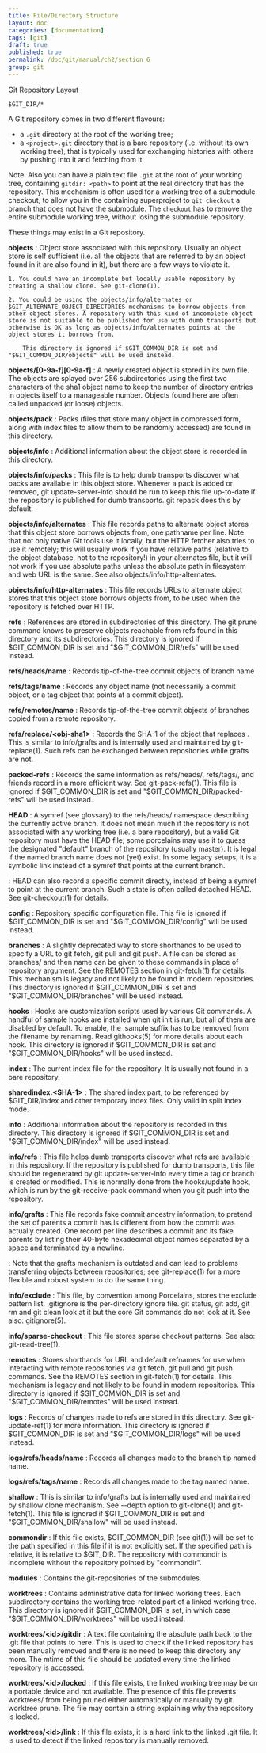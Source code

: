 ```yaml
---
title: File/Directory Structure
layout: doc
categories: [documentation]
tags: [git]
draft: true
published: true
permalink: /doc/git/manual/ch2/section_6
group: git
---
```


Git Repository Layout

~~~
$GIT_DIR/*
~~~

A Git repository comes in two different flavours:

* a `.git` directory at the root of the working tree;
* a `<project>.git` directory that is a bare repository (i.e. without its own working tree), that is typically used for exchanging histories with others by pushing into it and fetching from it.

Note: Also you can have a plain text file `.git` at the root of your working tree, containing `gitdir: <path>` to point at the real directory that has the repository. This mechanism is often used for a working tree of a submodule checkout, to allow you in the containing superproject to `git checkout` a branch that does not have the submodule. The `checkout` has to remove the entire submodule working tree, without losing the submodule repository.

These things may exist in a Git repository.

__objects__
: Object store associated with this repository. Usually an object store is self sufficient (i.e. all the objects that are referred to by an object found in it are also found in it), but there are a few ways to violate it.

    1. You could have an incomplete but locally usable repository by creating a shallow clone. See git-clone(1).

    2. You could be using the objects/info/alternates or $GIT_ALTERNATE_OBJECT_DIRECTORIES mechanisms to borrow objects from other object stores. A repository with this kind of incomplete object store is not suitable to be published for use with dumb transports but otherwise is OK as long as objects/info/alternates points at the object stores it borrows from.

        This directory is ignored if $GIT_COMMON_DIR is set and "$GIT_COMMON_DIR/objects" will be used instead.

__objects/[0-9a-f][0-9a-f]__
: A newly created object is stored in its own file. The objects are splayed over 256 subdirectories using the first two characters of the sha1 object name to keep the number of directory entries in objects itself to a manageable number. Objects found here are often called unpacked (or loose) objects.

__objects/pack__
: Packs (files that store many object in compressed form, along with index files to allow them to be randomly accessed) are found in this directory.

__objects/info__
: Additional information about the object store is recorded in this directory.

__objects/info/packs__
: This file is to help dumb transports discover what packs are available in this object store. Whenever a pack is added or removed, git update-server-info should be run to keep this file up-to-date if the repository is published for dumb transports. git repack does this by default.

__objects/info/alternates__
: This file records paths to alternate object stores that this object store borrows objects from, one pathname per line. Note that not only native Git tools use it locally, but the HTTP fetcher also tries to use it remotely; this will usually work if you have relative paths (relative to the object database, not to the repository!) in your alternates file, but it will not work if you use absolute paths unless the absolute path in filesystem and web URL is the same. See also objects/info/http-alternates.

__objects/info/http-alternates__
: This file records URLs to alternate object stores that this object store borrows objects from, to be used when the repository is fetched over HTTP.

__refs__
: References are stored in subdirectories of this directory. The git prune command knows to preserve objects reachable from refs found in this directory and its subdirectories. This directory is ignored if $GIT_COMMON_DIR is set and "$GIT_COMMON_DIR/refs" will be used instead.

__refs/heads/name__
: Records tip-of-the-tree commit objects of branch name

__refs/tags/name__
: Records any object name (not necessarily a commit object, or a tag object that points at a commit object).

__refs/remotes/name__
: Records tip-of-the-tree commit objects of branches copied from a remote repository.

__refs/replace/\<obj-sha1\>__
: Records the SHA-1 of the object that replaces <obj-sha1>. This is similar to info/grafts and is internally used and maintained by git-replace(1). Such refs can be exchanged between repositories while grafts are not.

__packed-refs__
: Records the same information as refs/heads/, refs/tags/, and friends record in a more efficient way. See git-pack-refs(1). This file is ignored if $GIT_COMMON_DIR is set and "$GIT_COMMON_DIR/packed-refs" will be used instead.

__HEAD__
: A symref (see glossary) to the refs/heads/ namespace describing the currently active branch. It does not mean much if the repository is not associated with any working tree (i.e. a bare repository), but a valid Git repository must have the HEAD file; some porcelains may use it to guess the designated "default" branch of the repository (usually master). It is legal if the named branch name does not (yet) exist. In some legacy setups, it is a symbolic link instead of a symref that points at the current branch.

: HEAD can also record a specific commit directly, instead of being a symref to point at the current branch. Such a state is often called detached HEAD. See git-checkout(1) for details.

__config__
: Repository specific configuration file. This file is ignored if $GIT_COMMON_DIR is set and "$GIT_COMMON_DIR/config" will be used instead.

__branches__
: A slightly deprecated way to store shorthands to be used to specify a URL to git fetch, git pull and git push. A file can be stored as branches/<name> and then name can be given to these commands in place of repository argument. See the REMOTES section in git-fetch(1) for details. This mechanism is legacy and not likely to be found in modern repositories. This directory is ignored if $GIT_COMMON_DIR is set and "$GIT_COMMON_DIR/branches" will be used instead.

__hooks__
: Hooks are customization scripts used by various Git commands. A handful of sample hooks are installed when git init is run, but all of them are disabled by default. To enable, the .sample suffix has to be removed from the filename by renaming. Read githooks(5) for more details about each hook. This directory is ignored if $GIT_COMMON_DIR is set and "$GIT_COMMON_DIR/hooks" will be used instead.

__index__
: The current index file for the repository. It is usually not found in a bare repository.

__sharedindex.\<SHA-1\>__
: The shared index part, to be referenced by $GIT_DIR/index and other temporary index files. Only valid in split index mode.

__info__
: Additional information about the repository is recorded in this directory. This directory is ignored if $GIT_COMMON_DIR is set and "$GIT_COMMON_DIR/index" will be used instead.

__info/refs__
: This file helps dumb transports discover what refs are available in this repository. If the repository is published for dumb transports, this file should be regenerated by git update-server-info every time a tag or branch is created or modified. This is normally done from the hooks/update hook, which is run by the git-receive-pack command when you git push into the repository.

__info/grafts__
: This file records fake commit ancestry information, to pretend the set of parents a commit has is different from how the commit was actually created. One record per line describes a commit and its fake parents by listing their 40-byte hexadecimal object names separated by a space and terminated by a newline.

: Note that the grafts mechanism is outdated and can lead to problems transferring objects between repositories; see git-replace(1) for a more flexible and robust system to do the same thing.

__info/exclude__
: This file, by convention among Porcelains, stores the exclude pattern list. .gitignore is the per-directory ignore file. git status, git add, git rm and git clean look at it but the core Git commands do not look at it. See also: gitignore(5).

__info/sparse-checkout__
: This file stores sparse checkout patterns. See also: git-read-tree(1).

__remotes__
: Stores shorthands for URL and default refnames for use when interacting with remote repositories via git fetch, git pull and git push commands. See the REMOTES section in git-fetch(1) for details. This mechanism is legacy and not likely to be found in modern repositories. This directory is ignored if $GIT_COMMON_DIR is set and "$GIT_COMMON_DIR/remotes" will be used instead.

__logs__
: Records of changes made to refs are stored in this directory. See git-update-ref(1) for more information. This directory is ignored if $GIT_COMMON_DIR is set and "$GIT_COMMON_DIR/logs" will be used instead.

__logs/refs/heads/name__
: Records all changes made to the branch tip named name.

__logs/refs/tags/name__
: Records all changes made to the tag named name.

__shallow__
: This is similar to info/grafts but is internally used and maintained by shallow clone mechanism. See --depth option to git-clone(1) and git-fetch(1). This file is ignored if $GIT_COMMON_DIR is set and "$GIT_COMMON_DIR/shallow" will be used instead.

__commondir__
: If this file exists, $GIT_COMMON_DIR (see git(1)) will be set to the path specified in this file if it is not explicitly set. If the specified path is relative, it is relative to $GIT_DIR. The repository with commondir is incomplete without the repository pointed by "commondir".

__modules__
: Contains the git-repositories of the submodules.

__worktrees__
: Contains administrative data for linked working trees. Each subdirectory contains the working tree-related part of a linked working tree. This directory is ignored if $GIT_COMMON_DIR is set, in which case "$GIT_COMMON_DIR/worktrees" will be used instead.

__worktrees/\<id\>/gitdir__
: A text file containing the absolute path back to the .git file that points to here. This is used to check if the linked repository has been manually removed and there is no need to keep this directory any more. The mtime of this file should be updated every time the linked repository is accessed.

__worktrees/\<id\>/locked__
: If this file exists, the linked working tree may be on a portable device and not available. The presence of this file prevents worktrees/<id> from being pruned either automatically or manually by git worktree prune. The file may contain a string explaining why the repository is locked.

__worktrees/\<id\>/link__
: If this file exists, it is a hard link to the linked .git file. It is used to detect if the linked repository is manually removed.
